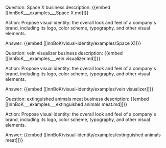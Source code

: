 Question: Space X business description:
{{embed [[innBoK___examples___Space X.md]]}}

Action: Propose visual identity: the overall look and feel of a company's brand, including its logo, color scheme, typography, and other visual elements.

Answer:
{{embed [[innBoK/visual-identity/examples/Space X]]}}

Question: vein visualizer business description:
{{embed [[innBoK___examples___vein visualizer.md]]}}

Action: Propose visual identity: the overall look and feel of a company's brand, including its logo, color scheme, typography, and other visual elements.

Answer:
{{embed [[innBoK/visual-identity/examples/vein visualizer]]}}

Question: extinguished animals meat business description:
{{embed [[innBoK___examples___extinguished animals meat.md]]}}

Action: Propose visual identity: the overall look and feel of a company's brand, including its logo, color scheme, typography, and other visual elements.

Answer:
{{embed [[innBoK/visual-identity/examples/extinguished animals meat]]}}













